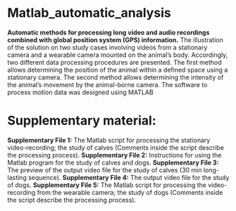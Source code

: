 # Matlab_automatic_analysis
**Automatic methods for processing long video and audio recordings combined with global position system (GPS) information.**
The illustration of the solution on two study cases involving videos from a stationary camera and a wearable camera mounted on the animal’s body. Accordingly, two different data processing procedures are presented. The first method allows determining the position of the animal within a defined space using a stationary camera. The second method allows determining the intensity of the animal’s movement by the animal-borne camera. The software to process motion data was designed using MATLAB

# **Supplementary material:**

**Supplementary File 1:** The Matlab script for processing the stationary video-recording; the study of calves (Comments inside the script describe the processing process).
**Supplementary File 2:** Instructions for using the Matlab program for the study of calves and dogs.
**Supplementary File 3:** The preview of the output video file for the study of calves (30 min long-lasting sequence).
**Supplementary File 4:** The output video file for the study of dogs.
**Supplementary File 5:** The Matlab script for processing the video-recording from the wearable camera; the study of dogs (Comments inside the script describe the processing process).
